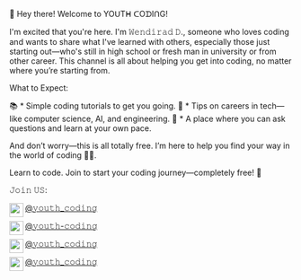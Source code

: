👋 Hey there! Welcome to YOᑌTᕼ ᑕOᗪIᑎG!

I'm excited that you're here. I'm 𝚆𝚎𝚗𝚍𝚒𝚛𝚊𝚍 𝙳., someone who loves coding and wants to share what I've learned with others, especially those just starting out—who's still in high school or fresh man in university or from other career. This channel is all about helping you get into coding, no matter where you’re starting from.

What to Expect:

📚 * Simple coding tutorials to get you going.
🚀 * Tips on careers in tech—like computer science, AI, and engineering.
💬 * A place where you can ask questions and learn at your own pace.

And don’t worry—this is all totally free. I’m here to help you find your way in the world of coding 👩‍💻.

Learn to code. Join to start your coding journey—completely free! 🚀

𝙹𝚘𝚒𝚗 𝚄𝚂:

<img src="https://img.icons8.com/?size=100&id=k4jADXhS5U1t&format=png&color=000000" width=25 height=25 align=left /> [@𝚢𝚘𝚞𝚝𝚑_𝚌𝚘𝚍𝚒𝚗𝚐](https://t.me/youth_coding)

<img src="https://img.icons8.com/?size=100&id=zehXPLJSAbBB&format=png&color=000000" width=25 height=25 align=left /> [@𝚢𝚘𝚞𝚝𝚑-𝚌𝚘𝚍𝚒𝚗𝚐](https://github.com/youth-coding)

<img src="https://img.icons8.com/?size=100&id=118640&format=png&color=000000" width=25 height=25 align=left /> [@𝚢𝚘𝚞𝚝𝚑_𝚌𝚘𝚍𝚒𝚗𝚐](https://www.tiktok.com/@youth_coding)

<img src="https://img.icons8.com/?size=100&id=CFgF77P6Dw9p&format=png&color=000000" width=25 height=25 align=left /> [@𝚢𝚘𝚞𝚝𝚑_𝚌𝚘𝚍𝚒𝚗𝚐](https://www.youtube.com/@youth_coding)